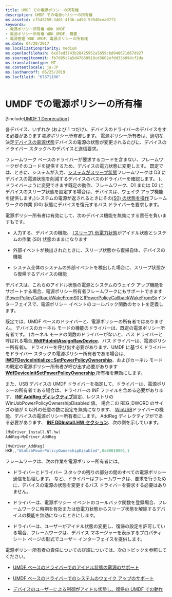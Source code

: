 ```yaml
---
title: UMDF での電源ポリシーの所有権
description: UMDF での電源ポリシーの所有権
ms.assetid: cf543259-3401-4f3b-a492-53940cea07f3
keywords:
- 電源ポリシー所有権 WDK UMDF
- 電源ポリシー所有権 WDK UMDF, 概要
- 電源管理 WDK UMDF、電源ポリシーの所有権
ms.date: 04/20/2017
ms.localizationpriority: medium
ms.openlocfilehash: 6ed7ed3743b28425952a5b59cbd948671867d927
ms.sourcegitcommit: fb7d95c7a5d47860918cd3602efdd33b69dcf2da
ms.translationtype: MT
ms.contentlocale: ja-JP
ms.lasthandoff: 06/25/2019
ms.locfileid: "67371106"
---
```

# <a name="power-policy-ownership-in-umdf"></a>UMDF での電源ポリシーの所有権


[!include[UMDF 1 Deprecation](../umdf-1-deprecation.md)]

各デバイス、いずれか (および 1 つだけ)、デバイスのドライバーのデバイスをする必要があります*電源ポリシー所有者*します。 電源ポリシー所有者は、適切な決定[デバイスの電源状態](https://docs.microsoft.com/windows-hardware/drivers/kernel/device-power-states)デバイスの電源の状態が変更されるたびに、デバイスのドライバー スタックへのデバイスと送信要求。

フレームワーク ベースのドライバーが要求するコードを含まない、フレームワークがそのコードを提供するため、デバイスの電力状態に変更します。 既定では、ときに、システムが入力、[システムがスリープ状態](https://docs.microsoft.com/windows-hardware/drivers/kernel/system-sleeping-states)フレームワークは D3 にデバイスの電源状態を削減するデバイスのバスのドライバーを確認します。 (、ドライバーように変更できます既定の動作、フレームワーク、D1 または D2 にデバイスのスリープ状態を設定する場合は、デバイスは、ウェイク アップ機能を提供します。)システムの電源が返されるときにその[(S0) の状態を操作](https://docs.microsoft.com/windows-hardware/drivers/kernel/system-working-state-s0)フレームワークの作業 (D0) 状態にデバイスを復元するバス ドライバーを要求します。

電源ポリシー所有者は有効にして、次のデバイス機能を無効にする責任を負いますもです。

-   入力する、デバイスの機能、 [(スリープ) 低電力状態](https://docs.microsoft.com/windows-hardware/drivers/kernel/device-sleeping-states)がアイドル状態とシステムの作業 (S0) 状態のままになります

-   外部イベントが検出されたときに、スリープ状態から復帰自体、デバイスの機能

-   システム全体のシステムの外部イベントを検出した場合に、スリープ状態から復帰するデバイスの機能

デバイスは、これらのアイドル状態の電源とシステムのウェイク アップ機能をサポートする場合、電源ポリシー所有者フレームワークにもサポートできます[IPowerPolicyCallbackWakeFromS0](https://docs.microsoft.com/windows-hardware/drivers/ddi/content/wudfddi/nn-wudfddi-ipowerpolicycallbackwakefroms0)と[IPowerPolicyCallbackWakeFromSx](https://docs.microsoft.com/windows-hardware/drivers/ddi/content/wudfddi/nn-wudfddi-ipowerpolicycallbackwakefromsx)インターフェイスで、電源ポリシー イベントのコールバック関数のセットを定義します。

既定では、UMDF ベースのドライバーと、電源ポリシーの所有者ではありません。 デバイスのカーネル モードの機能のドライバーは、既定の電源ポリシー所有者です。 (カーネル モードの関数のドライバーがないと、バス ドライバーと呼ばれる場合[ **WdfPdoInitAssignRawDevice**](https://docs.microsoft.com/windows-hardware/drivers/ddi/content/wdfpdo/nf-wdfpdo-wdfpdoinitassignrawdevice)、バス ドライバーは、電源ポリシー所有者)。 ドライバーを呼び出す必要があります、UMDF に基づくドライバーをドライバー スタックの電源ポリシー所有者である場合は、 [ **IWDFDeviceInitialize::SetPowerPolicyOwnership**](https://docs.microsoft.com/windows-hardware/drivers/ddi/content/wudfddi/nf-wudfddi-iwdfdeviceinitialize-setpowerpolicyownership)、およびカーネル モードの既定の電源ポリシー所有者が呼び出す必要があります[ **WdfDeviceInitSetPowerPolicyOwnership** ](https://docs.microsoft.com/windows-hardware/drivers/ddi/content/wdfdevice/nf-wdfdevice-wdfdeviceinitsetpowerpolicyownership)所有権を無効にします。

また、USB デバイスの UMDF ドライバーを指定して、ドライバーは、電源ポリシーの所有者である場合は、ドライバーの INF ファイルを含める必要があります、 [ **INF AddReg ディレクティブ**](https://docs.microsoft.com/windows-hardware/drivers/install/inf-addreg-directive)設定、レジストリの WinUsbPowerPolicyOwnershipDisabled 値。 場合この REG\_DWORD のサイズの値が 0 以外の任意の数に設定を無効になります、 [WinUSB](https://docs.microsoft.com/windows-hardware/drivers/ddi/content/index)ドライバーの機能、デバイスの電源ポリシー所有者にします。 AddReg ディレクティブがである必要があります、 [ **INF DDInstall.HW セクション**](https://docs.microsoft.com/windows-hardware/drivers/install/inf-ddinstall-hw-section)、次の例を示しています。

```cpp
[MyDriver_Install.NT.hw]
AddReg=MyDriver_AddReg

[MyDriver_AddReg]
HKR,,"WinUsbPowerPolicyOwnershipDisabled",0x00010001,1
```

フレームワークは、次の作業を電源ポリシー所有者には。

-   ドライバーとドライバー スタックの残りの部分の間のすべての電源ポリシー通信を処理します。 など、ドライバーはフレームワークは、要求を行うために、デバイスの電源の状態を変更するバス ドライバーを要求する必要はありません。

-   ドライバーは、電源ポリシー イベントのコールバック関数を登録場合、フレームワークに時期を有効または低電力状態からスリープ状態を解除するデバイスの機能を無効になったときにします。

-   ドライバーは、ユーザーがアイドル状態の変更し、復帰の設定を許可している場合、フレームワークは、デバイス マネージャーを表示するプロパティ シート ページの形式でユーザー インターフェイスを提供します。

電源ポリシー所有者の責任についての詳細については、次のトピックを参照してください。

-   [UMDF ベースのドライバーでのアイドル状態の電源のサポート](supporting-idle-power-down-in-umdf-drivers.md)

-   [UMDF ベースのドライバーでのシステムのウェイク アップのサポート](supporting-system-wake-up-in-umdf-drivers.md)

-   [デバイスのユーザーによる制御がアイドル状態し、復帰の UMDF での動作](user-control-of-device-idle-and-wake-behavior-in-umdf.md)

 

 





